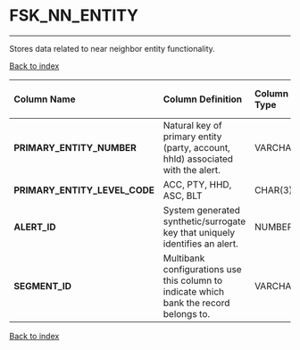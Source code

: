 # FSK_NN_ENTITY

---

Stores data related to near neighbor entity  functionality.

[Back to index](./index.md)

| Column Name                   | Column Definition                                                                      | Column Data Type   | Column Null Option   | PK   | FK   |
|:------------------------------|:---------------------------------------------------------------------------------------|:-------------------|:---------------------|:-----|:-----|
| **PRIMARY_ENTITY_NUMBER**     | Natural key of primary entity (party, account, hhld) associated with the alert.        | VARCHAR2(76)       | Not Null             | Yes  | No   |
| **PRIMARY_ENTITY_LEVEL_CODE** | ACC, PTY, HHD, ASC, BLT                                                                | CHAR(3)            | Not Null             | Yes  | No   |
| **ALERT_ID**                  | System generated synthetic/surrogate key that uniquely identifies an alert.            | NUMBER(12)         | Not Null             | Yes  | No   |
| **SEGMENT_ID**                | Multibank configurations use this column to indicate which bank the record belongs to. | VARCHAR2(128)      | Not Null             | Yes  | No   |

[Back to index](./index.md)